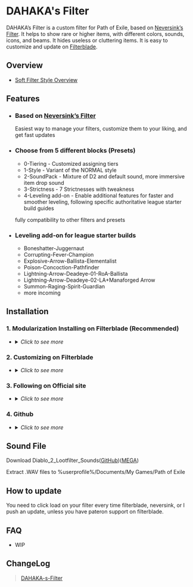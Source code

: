
# DAHAKA's Filter

DAHAKA’s Filter is a custom filter for Path of Exile, based on [Neversink’s Filter](https://github.com/NeverSinkDev/NeverSink-Filter). It helps to show rare or higher items, with different colors, sounds, icons, and beams. It hides useless or cluttering items. It is easy to customize and update on [Filterblade](https://www.filterblade.xyz/).

## Overview
- [Soft Filter Style Overview](https://github.com/FKPX3118/DAHAKA-s-Filter/blob/main/Filter%20Overview%203.22.png)
  
## Features
- ### Based on [Neversink’s Filter](https://github.com/NeverSinkDev/NeverSink-Filter)
  Easiest way to manage your filters, customize them to your liking, and get fast updates
- ### Choose from 5 different blocks (Presets)
  * 0-Tiering - Customized assigning tiers
  * 1-Style - Variant of the NORMAL style
  * 2-SoundPack - Mixture of D2 and default sound, more immersive item drop sound
  * 3-Strictness - 7 Strictnesses with tweakness 
  * 4-Leveling add-on - Enable additional features for faster and smoother leveling, following specific authoritative league starter build guides
  
  fully compatibility to other filters and presets
- ### Leveling add-on for league starter builds
  * Boneshatter-Juggernaut
  * Corrupting-Fever-Champion
  * Explosive-Arrow-Ballista-Elementalist
  * Poison-Concoction-Pathfinder
  * Lightning-Arrow-Deadeye-01-RoA-Ballista
  * Lightning-Arrow-Deadeye-02-LA+Manaforged Arrow
  * Summon-Raging-Spirit-Guardian
  * more incoming

## Installation

### 1. Modularization Installing on Filterblade (Recommended)

- <details>
  <summary><i>Click to see more</i></summary>
  
  ### Step 1
  Visit the [FilterBlade](https://www.filterblade.xyz/) and log in with your account. If you don’t have an account, you can create one for free by linking your Path of Exile account.
  
  <img src="https://github.com/FKPX3118/DAHAKA-s-Filter/assets/16643996/2472cdd3-a559-43fa-8c1d-20d818309a86" alt="Image" width="400">
  
  ### Step 2
  On the FilterBlade homepage, you can choose to load your own filter or use Neversink’s stable version, which is the default option. You can also select the strictness level of the filter, which determines how much loot is shown or hidden. The higher the strictness, the less loot you will see, but the more valuable it will be.
  
  <img src="https://github.com/FKPX3118/DAHAKA-s-Filter/assets/16643996/303d419a-c366-4be3-94fe-538b102b1078" alt="Image" width="400">

  ### Step 3
  To apply DAHAKA’s presets, go to the Overview tab and click on Presets.
  
  <img src="https://github.com/FKPX3118/DAHAKA-s-Filter/assets/16643996/644508bf-f327-4760-b698-e537e22d65c7" alt="Image" width="400">

  Then, click on Public and enter “FKPX3118” in the By Author field. Click on Search to find DAHAKA’s presets.

  <img src="https://github.com/FKPX3118/DAHAKA-s-Filter/assets/16643996/dc588fcf-c935-4e69-b0d5-76f5716f273c" alt="Image" width="400">
  
  ### Step 4
  You will see a list of presets that you can add to your filter. They are: 0-Tiering, 1-Style, 2-SoundPack, 3-Strictness, 4-Leveling add-on

  All are optional. You can add any or all of these presets to your filter by clicking add. After you have added the presets you want, click on Apply to confirm your changes.

  Note: If you want to use the strictness preset, make sure to select the same strictness level as the one you chose in Step 2. Otherwise, your filter may not work as intended.
  
  Note: If you want to add multiple presets, you need to add them in order from 0 to 4. This will ensure that the presets are applied correctly and do not conflict with each other.

  For uninstalling, click delete
  
  <img src="https://github.com/FKPX3118/DAHAKA-s-Filter/assets/16643996/2c41f766-64e8-46bf-a4d9-14600dd05f3f" alt="Image" width="400">

  ### Step 5
  SAVE & EXPORT -> Sync or download locally to %userprofile%/Documents/My Games/Path of Exile
  
  In game Option, choose the filter you want

  <img src="https://github.com/FKPX3118/DAHAKA-s-Filter/assets/16643996/260e6486-7d54-4ed8-b1ea-91e9172ecb8b" alt="Image" width="400">
  
</details>


### 2. Customizing on Filterblade

- <details>
  <summary><i>Click to see more</i></summary>
  
  ### Preload Filter for customizing
  - [DAHAKA-s-Filter-00-SOFT](https://www.filterblade.xyz/?profile=FKPX3118&saveState=JANSMYGTZWBX2P&platform=pc&isPreset=false)
  - [DAHAKA-s-Filter-01-REGULAR](https://www.filterblade.xyz/?profile=FKPX3118&saveState=85WR7T0C6CAR10&platform=pc&isPreset=false)
  - [DAHAKA-s-Filter-02-SEMI-STRICT](https://www.filterblade.xyz/?profile=FKPX3118&saveState=3R0ZV50CYDOT8B&platform=pc&isPreset=false)
  - [DAHAKA-s-Filter-03-STRICT](https://www.filterblade.xyz/?profile=FKPX3118&saveState=T3CO19ZXDEUBPT&platform=pc&isPreset=false)
  - [DAHAKA-s-Filter-04-VERY STRICT](https://www.filterblade.xyz/?profile=FKPX3118&saveState=1EALH7YPPUXH3J&platform=pc&isPreset=false)
  - [DAHAKA-s-Filter-05-UBER STRICT](https://www.filterblade.xyz/?profile=FKPX3118&saveState=G6EUQWGR6JL6AQ&platform=pc&isPreset=false)
  - [DAHAKA-s-Filter-06-UBER PLUS](https://www.filterblade.xyz/?profile=FKPX3118&saveState=R9ZGUCSINV2YI3&platform=pc&isPreset=false)
  
  
  ### not including soundpack, leveling add-on
</details>


### 3. Following on Official site

- <details>
  <summary><i>Click to see more</i></summary>
  
  ### new players only
  [Official Item Filter](https://www.pathofexile.com/account/view-profile/FKPX3118/item-filters)

  ### not including soundpack, leveling add-on

</details>


### 4. Github

- <details>
  <summary><i>Click to see more</i></summary>
  
  ### devs only
  The filters from GitHub do NOT auto-update, check commit
  
  ### not including soundpack, leveling add-on
  
</details>

## Sound File
Download Diablo_2_Lootfilter_Sounds([GitHub](https://raw.githubusercontent.com/FKPX3118/DAHAKA-s-Filter/main/Diablo_2_Lootfilter_Sounds.zip))([MEGA](https://mega.nz/file/8YRC3JQR#fe9REHw8__V8100QRhYGNY88t4JWHNJFBEU5hFQ7hxA))

Extract .WAV files to %userprofile%/Documents/My Games/Path of Exile

## How to update
You need to click load on your filter every time filterblade, neversink, or I push an update, unless you have pateron support on filterblade.

## FAQ
- WIP

## ChangeLog
>[DAHAKA-s-Filter](https://github.com/FKPX3118/DAHAKA-s-Filter/blob/main/ChangeLog.md)
